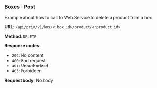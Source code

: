 ### Boxes - Post

Example about how to call to Web Service to delete a product from a box

**URL**: `/api/priv/v1/box/<:box_id>/product/<:product_id>`

**Method**: `DELETE`

**Response codes**:
* `204`: No content
* `400`: Bad request
* `401`: Unauthorized 
* `403`: Forbidden

**Request body**: No body
